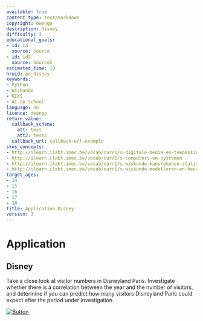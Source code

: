 ```yaml
---
available: true
content_type: text/markdown
copyright: dwengo
description: Disney
difficulty: 3
educational_goals:
- id: id
  source: Source
- id: id2
  source: Source2
estimated_time: 10
hruid: pn_disney
keywords:
- Python
- Wiskunde
- KIKS
- AI Op School
language: en
licence: dwengo
return_value:
  callback_schema:
    att: test
    att2: test2
  callback_url: callback-url-example
skos_concepts:
- http://ilearn.ilabt.imec.be/vocab/curr1/s-digitale-media-en-toepassingen
- http://ilearn.ilabt.imec.be/vocab/curr1/s-computers-en-systemen
- http://ilearn.ilabt.imec.be/vocab/curr1/s-wiskunde-kansrekenen-statistiek
- http://ilearn.ilabt.imec.be/vocab/curr1/s-wiskunde-modelleren-en-heuristiek
target_ages:
- 14
- 15
- 16
- 17
- 18
title: Application Disney
version: 3
---
```

# Application
## Disney
Take a close look at visitor numbers in Disneyland Paris. Investigate whether there is a correlation between the year and the number of visitors, and determine if you can predict how many visitors Disneyland Paris could expect after the period under investigation.

[![](embed/Button.png "Button")](https://kiks.ilabt.imec.be/jupyterhub/?id=0306 "Practice with Data Notebooks")